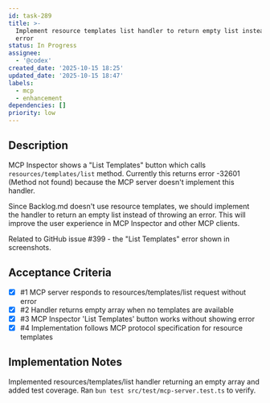 ```yaml
---
id: task-289
title: >-
  Implement resource templates list handler to return empty list instead of
  error
status: In Progress
assignee:
  - '@codex'
created_date: '2025-10-15 18:25'
updated_date: '2025-10-15 18:47'
labels:
  - mcp
  - enhancement
dependencies: []
priority: low
---
```


## Description

<!-- SECTION:DESCRIPTION:BEGIN -->
MCP Inspector shows a "List Templates" button which calls `resources/templates/list` method. Currently this returns error -32601 (Method not found) because the MCP server doesn't implement this handler.

Since Backlog.md doesn't use resource templates, we should implement the handler to return an empty list instead of throwing an error. This will improve the user experience in MCP Inspector and other MCP clients.

Related to GitHub issue #399 - the "List Templates" error shown in screenshots.
<!-- SECTION:DESCRIPTION:END -->

## Acceptance Criteria
<!-- AC:BEGIN -->
- [x] #1 MCP server responds to resources/templates/list request without error
- [x] #2 Handler returns empty array when no templates are available
- [x] #3 MCP Inspector 'List Templates' button works without showing error
- [x] #4 Implementation follows MCP protocol specification for resource templates
<!-- AC:END -->

## Implementation Notes

<!-- SECTION:NOTES:BEGIN -->
Implemented resources/templates/list handler returning an empty array and added test coverage. Ran `bun test src/test/mcp-server.test.ts` to verify.
<!-- SECTION:NOTES:END -->
